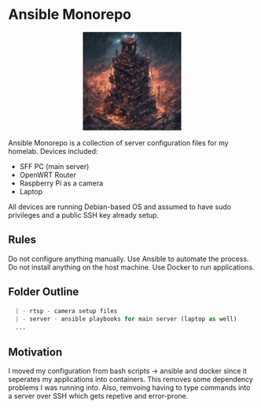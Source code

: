 # Ansible Monorepo

<div align="center">
  <img src="tower.png" alt="tower" width="200"/>
</div>

Ansible Monorepo is a collection of server configuration files for my homelab.
Devices included:

- SFF PC (main server)
- OpenWRT Router
- Raspberry Pi as a camera
- Laptop

All devices are running Debian-based OS and assumed to have sudo privileges and a public SSH key already setup.

## Rules

Do not configure anything manually. Use Ansible to automate the process.
Do not install anything on the host machine. Use Docker to run applications.

## Folder Outline

```python
  | - rtsp - camera setup files
  | - server - ansible playbooks for main server (laptop as well)
  ...
```

## Motivation

I moved my configuration from bash scripts -> ansible and docker since it seperates my applications into containers. This removes some dependency problems I was running into. Also, remvoing having to type commands into a server over SSH which gets repetive and error-prone.
